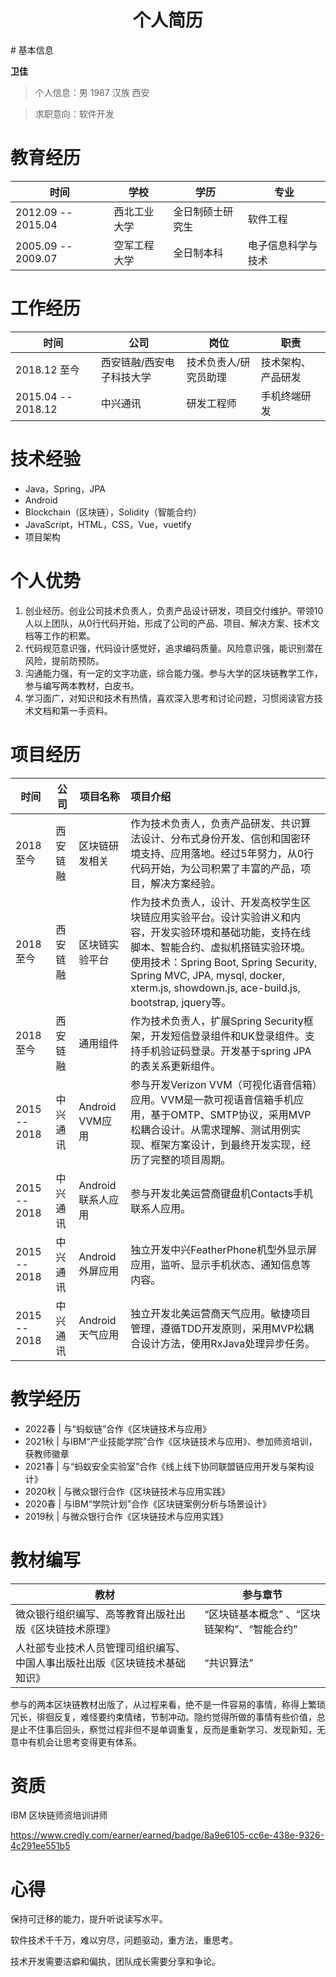 <h1 align = "center">个人简历</h1>
# 基本信息

**卫佳**

> 个人信息：男 1987 汉族 西安

> 求职意向：软件开发

# 教育经历

| 时间               | 学校         | 学历             | 专业               |
| ------------------ | ------------ | ---------------- | ------------------ |
| 2012.09 -- 2015.04 | 西北工业大学 | 全日制硕士研究生 | 软件工程           |
| 2005.09 -- 2009.07 | 空军工程大学 | 全日制本科       | 电子信息科学与技术 |

# 工作经历

| 时间               | 公司                      | 岗位                  | 职责               |
| ------------------ | ------------------------- | --------------------- | ------------------ |
| 2018.12 至今       | 西安链融/西安电子科技大学 | 技术负责人/研究员助理 | 技术架构、产品研发 |
| 2015.04 -- 2018.12 | 中兴通讯                  | 研发工程师            | 手机终端研发       |

# 技术经验

- Java，Spring，JPA
- Android
- Blockchain（区块链），Solidity（智能合约）
- JavaScript，HTML，CSS，Vue，vuetify
- 项目架构

# 个人优势

1. 创业经历。创业公司技术负责人，负责产品设计研发，项目交付维护。带领10人以上团队，从0行代码开始，形成了公司的产品、项目、解决方案、技术文档等工作的积累。
2. 代码规范意识强，代码设计感觉好，追求编码质量。风险意识强，能识别潜在风险，提前防预防。
3. 沟通能力强，有一定的文字功底，综合能力强。参与大学的区块链教学工作，参与编写两本教材，白皮书。
4. 学习面广，对知识和技术有热情，喜欢深入思考和讨论问题，习惯阅读官方技术文档和第一手资料。

# 项目经历

| 时间         | 公司     | 项目名称          | 项目介绍                                                     |
| ------------ | -------- | ----------------- | :----------------------------------------------------------- |
| 2018 至今    | 西安链融 | 区块链研发相关    | 作为技术负责人，负责产品研发、共识算法设计、分布式身份开发、信创和国密环境支持、应用落地。经过5年努力，从0行代码开始，为公司积累了丰富的产品，项目，解决方案经验。 |
| 2018 至今    | 西安链融 | 区块链实验平台    | 作为技术负责人，设计、开发高校学生区块链应用实验平台。设计实验讲义和内容，开发实验环境和基础功能，支持在线脚本、智能合约、虚拟机搭链实验环境。使用技术：Spring Boot, Spring Security, Spring MVC, JPA, mysql, docker, xterm.js, showdown.js, ace-build.js, bootstrap, jquery等。 |
| 2018 至今    | 西安链融 | 通用组件          | 作为技术负责人，扩展Spring Security框架，开发短信登录组件和UK登录组件。支持手机验证码登录。开发基于spring JPA的表关系更新组件。 |
| 2015 -- 2018 | 中兴通讯 | Android VVM应用   | 参与开发Verizon VVM（可视化语音信箱）应用。VVM是一款可视语音信箱手机应用，基于OMTP、SMTP协议，采用MVP松耦合设计。从需求理解、测试用例实现、框架方案设计，到最终开发实现，经历了完整的项目周期。 |
| 2015 -- 2018 | 中兴通讯 | Android联系人应用 | 参与开发北美运营商键盘机Contacts手机联系人应用。             |
| 2015 -- 2018 | 中兴通讯 | Android外屏应用   | 独立开发中兴FeatherPhone机型外显示屏应用，监听、显示手机状态、通知信息等内容。 |
| 2015 -- 2018 | 中兴通讯 | Android天气应用   | 独立开发北美运营商天气应用。敏捷项目管理，遵循TDD开发原则，采用MVP松耦合设计方法，使用RxJava处理异步任务。 |

# 教学经历

- 2022春 | 与“蚂蚁链”合作《区块链技术与应用》
- 2021秋 | 与IBM“产业技能学院”合作《区块链技术与应用》、参加师资培训，获教师徽章
- 2021春 | 与“蚂蚁安全实验室”合作《线上线下协同联盟链应用开发与架构设计》
- 2020秋 | 与微众银行合作《区块链技术与应用实践》
- 2020春 | 与IBM“学院计划”合作《区块链案例分析与场景设计》
- 2019秋 | 与微众银行合作《区块链技术与应用实践》

# 教材编写

| 教材                                                         | 参与章节                                    |
| ------------------------------------------------------------ | ------------------------------------------- |
| 微众银行组织编写、高等教育出版社出版《区块链技术原理》       | “区块链基本概念” 、“区块链架构”、“智能合约” |
| 人社部专业技术人员管理司组织编写、中国人事出版社出版《区块链技术基础知识》 | “共识算法”                                  |

参与的两本区块链教材出版了，从过程来看，绝不是一件容易的事情，称得上繁琐冗长，徘徊反复，难怪要约束情绪，节制冲动。隐约觉得所做的事情有些价值，总是止不住事后回头，察觉过程非但不是单调重复，反而是重新学习、发现新知，无意中有机会让思考变得更有体系。

# 资质

IBM 区块链师资培训讲师

https://www.credly.com/earner/earned/badge/8a9e6105-cc6e-438e-9326-4c291ee551b5

# 心得

保持可迁移的能力，提升听说读写水平。

软件技术千千万，难以穷尽，问题驱动，重方法，重思考。

技术开发需要洁癖和偏执，团队成长需要分享和争论。
